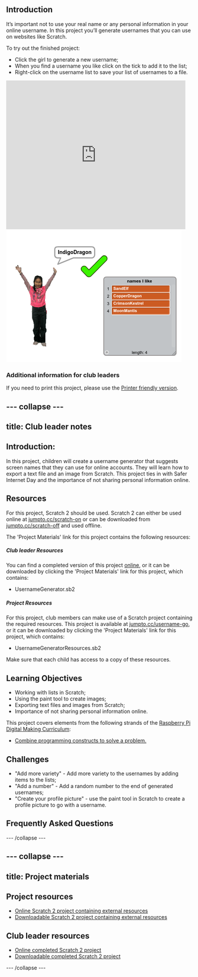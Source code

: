## Introduction

It’s important not to use your real name or any personal information in your online username. In this project you’ll generate usernames that you can use on websites like Scratch. 

To try out the finished project:

+ Click the girl to generate a new username;
+ When you find a username you like click on the tick to add it to the list;
+ Right-click on the username list to save your list of usernames to a file. 

<div class="scratch-preview">
  <iframe allowtransparency="true" width="485" height="402" src="https://scratch.mit.edu/projects/embed/138858379/?autostart=false" frameborder="0"></iframe>
  <img src="images/usernames-final.png">
</div>

### Additional information for club leaders

If you need to print this project, please use the [Printer friendly version](https://projects.raspberrypi.org/en/projects/username-generator/print).


--- collapse ---
---
title: Club leader notes
---


## Introduction:
In this project, children will create a username generator that suggests screen names that they can use for online accounts. They will learn how to export a text file and an image from Scratch. This project ties in with Safer Internet Day and the importance of not sharing personal information online. 

## Resources
For this project, Scratch 2 should be used. Scratch 2 can either be used online at [jumpto.cc/scratch-on](http://jumpto.cc/scratch-on) or can be downloaded from [jumpto.cc/scratch-off](http://jumpto.cc/scratch-off) and used offline.

The 'Project Materials' link for this project contains the following resources:

##### Club leader Resources

You can find a completed version of this project <a href="http://scratch.mit.edu/projects/138858379/#editor">online</a>, or it can be downloaded by clicking the 'Project Materials' link for this project, which contains:

+ UsernameGenerator.sb2

##### Project Resources

For this project, club members can make use of a Scratch project containing the required resources. This project is available at [jumpto.cc/username-go](http://jumpto.cc/username-go), or it can be downloaded by clicking the 'Project Materials' link for this project, which contains:

+ UsernameGeneratorResources.sb2

Make sure that each child has access to a copy of these resources.

## Learning Objectives
+ Working with lists in Scratch;
+ Using the paint tool to create images;
+ Exporting text files and images from Scratch;
+ Importance of not sharing personal information online.

This project covers elements from the following strands of the [Raspberry Pi Digital Making Curriculum](http://rpf.io/curriculum):

+ [Combine programming constructs to solve a problem.](https://www.raspberrypi.org/curriculum/programming/builder)

## Challenges
+ "Add more variety" - Add more variety to the usernames by adding items to the lists;
+ "Add a number" - Add a random number to the end of generated usernames;
+ "Create your profile picture" - use the paint tool in Scratch to create a profile picture to go with a username. 

## Frequently Asked Questions


--- /collapse ---


--- collapse ---
---
title: Project materials
---
## Project resources
* [Online Scratch 2 project containing external resources](http://jumpto.cc/username-go)
* [Downloadable Scratch 2 project containing external resources](resources/UsernameGeneratorResources.sb2)

## Club leader resources
* [Online completed Scratch 2 project](http://scratch.mit.edu/projects/138858379/#editor)
* [Downloadable completed Scratch 2 project](resources/UsernameGenerator.sb2)

--- /collapse ---